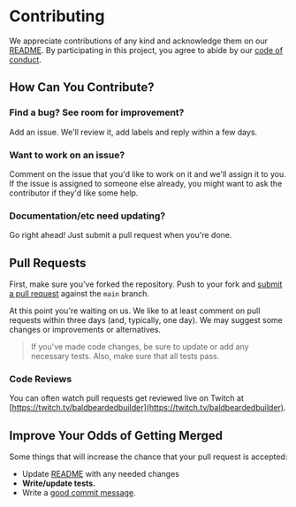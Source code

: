 # Contributing

We appreciate contributions of any kind and acknowledge them on our 
[README][readme]. By participating in this project, you agree to abide by our 
[code of conduct](CODE_OF_CONDUCT.md).

## How Can You Contribute?

### Find a bug? See room for improvement?

Add an issue. We'll review it, add labels and reply within a few days.

### Want to work on an issue?

Comment on the issue that you'd like to work on it and we'll assign it to you. 
If the issue is assigned to someone else already, you might want to ask the 
contributor if they'd like some help.

### Documentation/etc need updating?

Go right ahead! Just submit a pull request when you're done.

## Pull Requests

First, make sure you've forked the repository. Push to your fork and 
[submit a pull request](https://github.com/michaeljolley/vscode-twitch-themer/compare/) 
against the `main` branch.

At this point you're waiting on us. We like to at least comment on pull requests
within three days (and, typically, one day). We may suggest some changes or 
improvements or alternatives.

> If you've made code changes, be sure to update or add any necessary tests. Also,
> make sure that all tests pass.

### Code Reviews

You can often watch pull requests get reviewed live on Twitch at 
[https://twitch.tv/baldbeardedbuilder](https://twitch.tv/baldbeardedbuilder).

## Improve Your Odds of Getting Merged

Some things that will increase the chance that your pull request is accepted:

- Update [README][readme] with any needed changes
- **Write/update tests.**
- Write a [good commit message](http://tbaggery.com/2008/04/19/a-note-about-git-commit-messages.html).

[readme]: https://github.com/MichaelJolley/vscode-twitch-themer/tree/main#readme